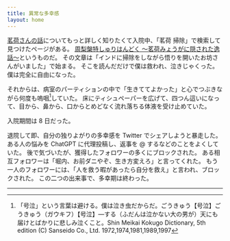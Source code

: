```yaml
---
title: 異常な多幸感
layout: home
---
```

[茗荷さんの話](https://www.youtube.com/watch?v=pXriRFsuYD8&t=637s)についてもっと詳しく知りたくて入院中、「茗荷 掃除」で検索して見つけたページがある。
[周梨槃特しゅりはんどく ～茗荷みょうがに隠された逸話～](https://yakushiji.or.jp/column/20211018/)というものだ。
その文章は「インドに掃除をしながら悟りを開いたお坊さんがいました」で始まる。
そこを読んだだけで僕は救われ、泣きじゃくった。
僕は完全に自由になった。

それからは、病室のパーティションの中で「生きててよかった」と心でつぶきながら何度も嗚咽[^1]していた。
床にティシュペーパーを広げて、四つん這いになって、目から、鼻から、口からとめどなく流れ落ちる体液を受け止めていた。

入院期間は 8 日だった。

退院して即、自分の独りよがりの多幸感を Twitter でシェアしようと暴走した。
ある人の悩みを ChatGPT に代理投稿し、返事を @ するなどのことをよくしていた。
後で気づいたが、獲得したフォロワーの多くにブロックされた。
ある相互フォロワーは「堀内、お前ダニやぞ、生き方変えろ」と言ってくれた。
もう一人のフォロワーには、「人を救う暇があったら自分を救え」と言われ、ブロックされた。
この二つの出来事で、多幸期は終わった。

----

[^1]: 「号泣」という言葉は避ける。僕は泣き虫だからだ。ごうきゅう【号泣】ごうきゅう（ガウキフ）【号泣】―する（ふだんは泣かない大の男が）天にも届けとばかりに悲しみ泣くこと。Shin Meikai Kokugo Dictionary, 5th edition (C) Sanseido Co., Ltd. 1972,1974,1981,1989,1997

[^2]: 彼とのフォロー関係は、なぜかまだ生きている
